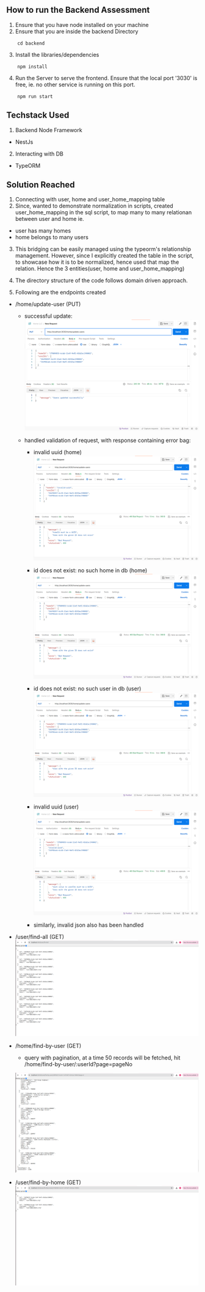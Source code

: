 ## How to run the Backend Assessment
1. Ensure that you have node installed on your machine
2. Ensure that you are inside the backend Directory
```
    cd backend
```
3. Install the libraries/dependencies
```
    npm install 
```
4. Run the Server to serve the frontend. Ensure that the local port '3030' is free, ie. no other service is running on this port.
```
    npm run start
```
## Techstack Used
1. Backend Node Framework
  - NestJs
2. Interacting with DB
  - TypeORM

## Solution Reached
1. Connecting with user, home and user_home_mapping table
2. Since, wanted to demonstrate normalization in scripts, created user_home_mapping in the sql script, to map many to many relationan between user and home ie.
  - user has many homes
  - home belongs to many users
3. This bridging can be easily managed using the typeorm's relationship management. However, since I explicitly created the table in the script, to showcase how it is to be normalized, hence used that map the relation. Hence the 3 entities(user, home and user_home_mapping)
4. The directory structure of the code follows domain driven approach. 

5. Following are the endpoints created
  - /home/update-user (PUT)
    - successful update: 
      ![alt text](./docs/update-success.png)

    - handled validation of request, with response containing error bag:
      - invalid uuid (home)
        ![alt text](./docs/invalid-uuid.png)
      - id does not exist: no such home in db (home)
        ![alt text](./docs/does-not-exist.png)
      - id does not exist: no such user in db (user)
        ![alt text](./docs/user-does-not-exist.png)
      - invalid uuid (user)
        ![alt text](./docs/invalid-user-uuid.png)
        
      - similarly, invalid json also has been handled
  
  - /user/find-all (GET)
  ![alt text](./docs/all-users.png)

  - /home/find-by-user (GET) 
    - query with pagination, at a time 50 records will be fetched, hit
      /home/find-by-user/:userId?page=pageNo

    ![alt text](./docs/homes.png)
  
  - /user/find-by-home (GET)
    ![alt text](./docs/user-home.png)




   

  






